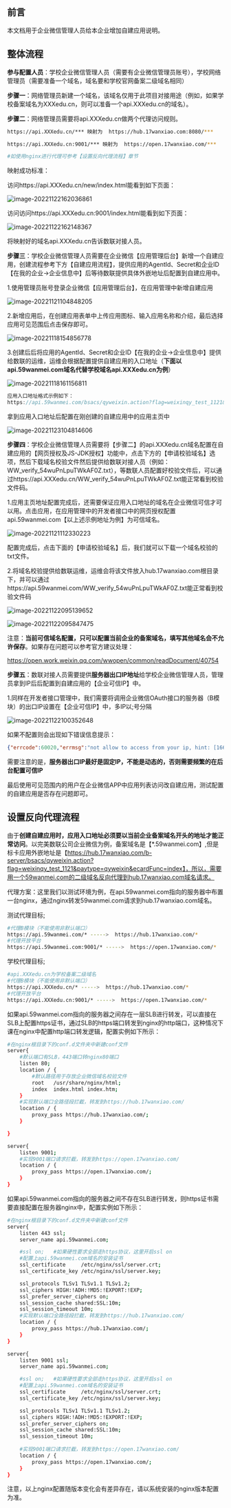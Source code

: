 ## 前言

本文档用于企业微信管理人员给本企业增加自建应用说明。

## 整体流程

**参与配置人员**：学校企业微信管理人员（需要有企业微信管理员账号），学校网络管理员（需要准备一个域名，域名要和学校官网备案二级域名相同）

**步骤一**：网络管理员新建一个域名，该域名仅用于此项目对接用途（例如，如果学校备案域名为XXXedu.cn，则可以准备一个api.XXXedu.cn的域名）。

**步骤二**：网络管理员需要将api.XXXedu.cn做两个代理访问规则。

```sh
https://api.XXXedu.cn/*** 映射为  https://hub.17wanxiao.com:8080/***

https://api.XXXedu.cn:9001/*** 映射为  https://open.17wanxiao.com/***

#如使用nginx进行代理可参考【设置反向代理流程】章节
```

映射成功标准：

访问https://api.XXXedu.cn/new/index.html能看到如下页面：

![image-20221122162036861](https://alex-img-1253982387.cos.ap-nanjing.myqcloud.com/Typora-wm/202211221620019.png)

访问访问https://api.XXXedu.cn:9001/index.html能看到如下页面：

![image-20221122162148367](https://alex-img-1253982387.cos.ap-nanjing.myqcloud.com/Typora-wm/202211221621570.png)

将映射好的域名api.XXXedu.cn告诉数联对接人员。

**步骤三**：学校企业微信管理人员需要在企业微信【应用管理后台】新增一个自建应用，创建流程参考下方【自建应用流程】，提供应用的AgentId、Secret和企业ID【在我的企业->企业信息中】后等待数联提供具体外嵌地址后配置到自建应用中。

1.使用管理员账号登录企业微信【应用管理后台】，在应用管理中新增自建应用

![image-20221121104848205](https://alex-img-1253982387.cos.ap-nanjing.myqcloud.com/Typora-wm/202211211048503.png)

2.新增应用后，在创建应用表单中上传应用图标、输入应用名称和介绍，最后选择应用可见范围后点击保存即可。

![image-20221118154856778](https://alex-img-1253982387.cos.ap-nanjing.myqcloud.com/Typora-wm/202211181548847.png)

3.创建后后将应用的AgentId、Secret和企业ID【在我的企业->企业信息中】提供给数联的运维，运维会根据配置提供自建应用的入口地址（**下面以api.59wanmei.com域名代替学校域名api.XXXedu.cn为例**）

![image-20221118161156811](https://alex-img-1253982387.cos.ap-nanjing.myqcloud.com/Typora-wm/202211181611845.png)

```js
应用入口地址格式示例如下：
https://api.59wanmei.com/bsacs/qyweixin.action?flag=weixinqy_test_1121&paytype=qyweixin&ecardFunc=index
```

拿到应用入口地址后配置在刚创建的自建应用中的应用主页中

![image-20221123104814606](https://alex-img-1253982387.cos.ap-nanjing.myqcloud.com/Typora-wm/202211231048114.png)

**步骤四**：学校企业微信管理人员需要将【步骤二】的api.XXXedu.cn域名配置在自建应用的【网页授权及JS-JDK授权】功能中，点击下方的【申请校验域名】选项，然后下载域名校验文件然后提供给数联对接人员（例如：WW_verify_54wuPnLpuTWkAF0Z.txt），等数联人员配置好校验文件后，可以通过https://api.XXXedu.cn/WW_verify_54wuPnLpuTWkAF0Z.txt能正常看到校验文件码。

1.应用主页地址配置完成后，还需要保证应用入口地址的域名在企业微信可信才可以用。点击应用，在应用管理中的开发者接口中的网页授权配置api.59wanmei.com【以上述示例地址为例】为可信域名。

![image-20221121112330223](https://alex-img-1253982387.cos.ap-nanjing.myqcloud.com/Typora-wm/202211211123258.png)

配置完成后，点击下面的【申请校验域名】后，我们就可以下载一个域名校验的txt文件。

2.将域名校验提供给数联运维，运维会将该文件放入hub.17wanxiao.com根目录下，并可以通过https://api.59wanmei.com/WW_verify_54wuPnLpuTWkAF0Z.txt能正常看到校验文件码

![image-20221122095139652](https://alex-img-1253982387.cos.ap-nanjing.myqcloud.com/Typora-wm/202211220951733.png)

![image-20221122095847475](https://alex-img-1253982387.cos.ap-nanjing.myqcloud.com/Typora-wm/202211220958509.png)

注意：**当前可信域名配置，只可以配置当前企业的备案域名，填写其他域名会不允许保存**。如果存在问题可以参考官方建议处理：

https://open.work.weixin.qq.com/wwopen/common/readDocument/40754

**步骤五**：数联对接人员需要提供**服务器出口IP地址**给学校企业微信管理人员，管理员拿到IP后后配置到自建应用的【企业可信IP】中。

1.同样在开发者接口管理中，我们需要将调用企业微信OAuth接口的服务器（B模块）的出口IP设置在【企业可信IP】中，多IP以;号分隔

![image-20221122100352648](https://alex-img-1253982387.cos.ap-nanjing.myqcloud.com/Typora-wm/202211221003720.png)

如果不配置则会出现如下错误信息提示：

```json
{"errcode":60020,"errmsg":"not allow to access from your ip, hint: [1669020802500610298213653], from ip: 120.27.208.144, more info at https://open.work.weixin.qq.com/devtool/query?e=60020"}
```

需要注意的是，**服务器出口IP最好是固定IP，不能是动态的，否则需要频繁的在后台配置可信IP**



最后使用可见范围内的用户在企业微信APP中应用列表访问改自建应用，测试配置的自建应用是否存在问题即可。



## 设置反向代理流程

由于**创建自建应用时，应用入口地址必须要以当前企业备案域名开头的地址才能正常访问**。以完美数联公司企业微信为例，备案域名是【*.59wanmei.com】,但是标卡应用外嵌地址是【https://hub.17wanxiao.com/b-server/bsacs/qyweixin.action?flag=weixinqy_test_1121&paytype=qyweixin&ecardFunc=index】，所以，需要用一个59wanmei.com的二级域名反向代理到hub.17wanxiao.com域名请求。

代理方案：这里我们以测试环境为例，在api.59wanmei.com指向的服务器中布置一台nginx，通过nginx转发59wanmei.com请求到hub.17wanxiao.com域名。

测试代理目标;

```sh
#代理B模块（不能使用非默认端口）
https://api.59wanmei.com/* ----->  https://hub.17wanxiao.com/*
#代理开放平台
https://api.59wanmei.com:9001/* ----->  https://open.17wanxiao.com/*
```

学校代理目标;

```sh
#api.XXXedu.cn为学校备案二级域名
#代理B模块（不能使用非默认端口）
https://api.XXXedu.cn/* ----->  https://hub.17wanxiao.com/*
#代理开放平台
https://api.XXXedu.cn:9001/* ----->  https://open.17wanxiao.com/*
```

如果api.59wanmei.com指向的服务器之间存在一层SLB进行转发，可以直接在SLB上配置https证书，通过SLB的https端口转发到nginx的http端口，这种情况下课在nginx中配置http端口转发逻辑，配置实例如下所示：

```sh
#在nginx根目录下的conf.d文件夹中新建conf文件
server{
    #默认端口有SLB，443端口转nginx80端口
    listen 80;
	location / {
		#默认路径用于存放企业微信域名校验文件
        root   /usr/share/nginx/html;
        index  index.html index.htm;
    }
	#实现默认端口全路径段拦截，转发到https://hub.17wanxiao.com/
    location / {
        proxy_pass https://hub.17wanxiao.com/;
    }

}

server{
    listen 9001;
    #实现9001端口请求拦截，转发到https://open.17wanxiao.com/
    location / {
        proxy_pass https://open.17wanxiao.com/;
    }
}
```

如果api.59wanmei.com指向的服务器之间不存在SLB进行转发，则https证书需要直接配置在服务器nginx中，配置实例如下所示：

```sh
#在nginx根目录下的conf.d文件夹中新建conf文件
server{
    listen 443 ssl;
    server_name api.59wanmei.com;

    #ssl on;   #如果硬性要求全部走https协议，这里开启ssl on
    #配置上api.59wanmei.com域名的安装证书
    ssl_certificate     /etc/nginx/ssl/server.crt;
    ssl_certificate_key /etc/nginx/ssl/server.key;

    ssl_protocols TLSv1 TLSv1.1 TLSv1.2;
    ssl_ciphers HIGH:!ADH:!MD5:!EXPORT:!EXP;
    ssl_prefer_server_ciphers on;
    ssl_session_cache shared:SSL:10m;
    ssl_session_timeout 10m;
	#实现默认端口全路径段拦截，转发到https://hub.17wanxiao.com/
    location / {
        proxy_pass https://hub.17wanxiao.com/;
    }
}

server{
    listen 9001 ssl;
    server_name api.59wanmei.com;

    #ssl on;   #如果硬性要求全部走https协议，这里开启ssl on
    #配置上api.59wanmei.com域名的安装证书
    ssl_certificate     /etc/nginx/ssl/server.crt;
    ssl_certificate_key /etc/nginx/ssl/server.key;

    ssl_protocols TLSv1 TLSv1.1 TLSv1.2;
    ssl_ciphers HIGH:!ADH:!MD5:!EXPORT:!EXP;
    ssl_prefer_server_ciphers on;
    ssl_session_cache shared:SSL:10m;
    ssl_session_timeout 10m;
    
    #实现9001端口请求拦截，转发到https://open.17wanxiao.com/
    location / {
        proxy_pass https://open.17wanxiao.com/;
    }
}
```

注意，以上nginx配置随版本变化会有差异存在，请以系统安装的nginx版本配置为准。

